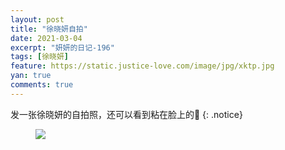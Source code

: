 ```yaml
---
layout: post
title: "徐晓妍自拍"
date: 2021-03-04
excerpt: "妍妍的日记-196"
tags: [徐晓妍]
feature: https://static.justice-love.com/image/jpg/xktp.jpg
yan: true
comments: true
---
```

发一张徐晓妍的自拍照，还可以看到粘在脸上的🍊
{: .notice}
<figure>
    <img src="{{ site.staticUrl }}/yanyan/image/yanyanzipai0.jpg" />
</figure>
